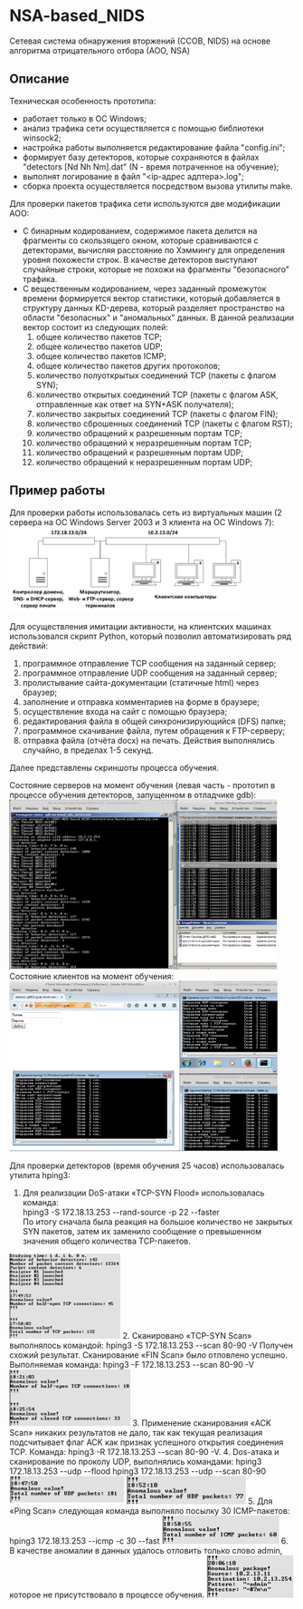 # NSA-based_NIDS
Сетевая система обнаружения вторжений (ССОВ, NIDS) на основе алгоритма отрицательного отбора (АОО, NSA)

## Описание
Техническая особенность прототипа:
* работает только в ОС Windows; 
* анализ трафика сети осуществляется с помощью библиотеки winsock2;
* настройка работы выполняется редактирование файла "config.ini";
* формирует базу детекторов, которые сохраняются в файлах "detectors [Nd Nh Nm].dat" (N - время потраченное на обучение);
* выполнят логирование в файл "&lt;ip-адрес адптера&gt;.log";
* сборка проекта осуществляется посредством вызова утилиты make.

Для проверки пакетов трафика сети используются две модификации АОО:
* С бинарным кодированием, содержимое пакета делится на фрагменты со скользящего окном, которые сравниваются с детекторами, вычисляя расстояние по Хэммингу для определения уровня похожести строк. В качестве детекторов выступают случайные строки, которые не похожи на фрагменты "безопасного" трафика.
* С вещественным кодированием, через заданный промежуток времени формируется вектор статистики, который добавляется в структуру данных KD-дерева, который разделяет пространство на области "безопасных" и "аномальных" данных. В данной реализации вектор состоит из следующих полей:
    1.	общее количество пакетов TCP;
    2.	общее количество пакетов UDP;
    3.	общее количество пакетов ICMP;
    4.	общее количество пакетов других протоколов;
    5.	количество полуоткрытых соединений TCP (пакеты с флагом SYN);
    6.	количество открытых соединений TCP (пакеты с флагом ASK, отправленные как ответ на SYN+ASK получателя);
    7.	количество закрытых соединений TCP (пакеты с флагом FIN);
    8.	количество сброшенных соединений TCP (пакеты с флагом RST);
    9.	количество обращений к разрешенным портам TCP;
    10.	количество обращений к неразрешенным портам TCP;
    11.	количество обращений к разрешенным портам UDP;
    12.	количество обращений к неразрешенным портам UDP;

## Пример работы
Для проверки работы использовалась сеть из виртуальных машин (2 сервера на ОС Windows Server 2003 и 3 клиента на ОС Windows 7):
<img src=".github/images/image1.png" height="150"/> 

Для осуществления имитации активности, на клиентских машинах использовался скрипт Python, который позволил автоматизировать ряд действий:
1.	программное отправление TCP сообщения на заданный сервер;
2.	программное отправление UDP сообщения на заданный сервер;
3.	пролистывание сайта-документации (статичные html) через браузер;
4.	заполнение и отправка комментариев на форме в браузере;
5.	осуществление входа на сайт с помощью браузера;
6.	редактирования файла в общей синхронизирующийся (DFS) папке;
7.	программное скачивание файла, путем обращения к FTP-серверу;
8.	отправка файла (отчёта docx) на печать.
Действия выполнялись случайно, в пределах 1-5 секунд. 

Далее представлены скриншоты процесса обучения.

Состояние серверов на момент обучения (левая часть - прототип в процессе обучения детекторов, запущенном в отладчике gdb):
<img src=".github/images/image2.png" height="300"/>  
Состояние клиентов на момент обучения:  
<img src=".github/images/image3.png" height="300"/>  

Для проверки детекторов (время обучения 25 часов) использовалась утилита hping3:
1.	Для реализации DoS-атаки «TCP-SYN Flood» использовалась команда:  
hping3 -S 172.18.13.253 --rand-source -p 22 --faster  
По итогу сначала была реакция на большое количество не закрытых SYN пакетов, затем их заменило сообщение о превышенном значения общего количества TCP-пакетов.  
<img src=".github/images/image4.png" height="150"/>  
2.	Сканировано «TCP-SYN Scan» выполнялось командой:  
hping3 -S 172.18.13.253 --scan 80-90 -V  
Получен схожий результат.
Сканирование «FIN Scan» было отловлено успешно. 
Выполняемая команда: 
hping3 -F 172.18.13.253 --scan 80-90 -V  
<img src=".github/images/image5.png" height="100"/> 
3.	Применение сканирования «ACK Scan» никаких результатов не дало, так как текущая реализация подсчитывает флаг ACK как признак успешного открытия соединения TCP. Команда:  
hping3 -R 172.18.13.253 --scan 80-90 -V.
4. Dos-атака и сканирование по проколу UDP, выполнялись командами:  
hping3 172.18.13.253 --udp --flood  
hping3 172.18.13.253 --udp --scan 80-90  
<img src=".github/images/image6.png" height="50"/>  
<img src=".github/images/image7.png" height="50"/>  
5.	Для «Ping Scan» следующая команда выполняло посылку 30 ICMP-пакетов:  
hping3 172.18.13.253 --icmp -c 30 --fast   
<img src=".github/images/image8.png" height="50"/>  
6. В качестве аномалии в данных удалось отловить только слово admin, которое не присутствовало в процессе обучения.  
<img src=".github/images/image9.png" height="75"/> 
